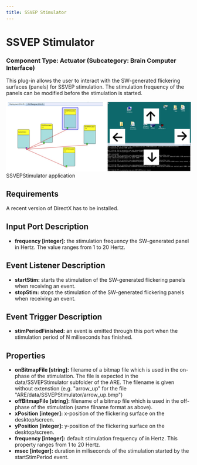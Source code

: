 ```yaml
---
title: SSVEP Stimulator
---
```


# SSVEP Stimulator

### Component Type: Actuator (Subcategory: Brain Computer Interface)

This plug-in allows the user to interact with the SW-generated flickering surfaces (panels) for SSVEP stimulation.
The stimulation frequency of the panels can be modified before the stimulation is started.

![Screenshot: SSVEPStimulator application](./img/SSVEPStimulator.jpg "Screenshot: SSVEPStimulator application")  
SSVEPStimulator application

## Requirements

A recent version of DirectX has to be installed.

## Input Port Description

- **frequency \[integer\]:** the stimulation frequency the SW-generated panel in Hertz.
  The value ranges from 1 to 20 Hertz.

## Event Listener Description

- **startStim:** starts the stimulation of the SW-generated flickering panels when receiving an event.
- **stopStim:** stops the stimulation of the SW-generated flickering panels when receiving an event.

## Event Trigger Description

- **stimPeriodFinished:** an event is emitted through this port when the stimulation period of N miliseconds has finished.

## Properties

- **onBitmapFile \[string\]:** filename of a bitmap file which is used in the on-phase of the stimulation.
  The file is expected in the data/SSVEPStimulator subfolder of the ARE.
  The filename is given without extenstion (e.g. "arrow_up" for the file "ARE/data/SSVEPStimulator/arrow_up.bmp")
- **offBitmapFile \[string\]:** filename of a bitmap file which is used in the off-phase of the stimulation (same filname format as above).
- **xPosition \[integer\]:** x-position of the flickering surface on the desktop/screen.
- **yPosition \[integer\]:** y-position of the flickering surface on the desktop/screen.
- **frequency \[integer\]:** default stimulation frequency of in Hertz.
  This property ranges from 1 to 20 Hertz.
- **msec \[integer\]:** duration in miliseconds of the stimulation started by the startStimPeriod event.
